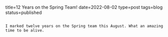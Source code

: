 title=12 Years on the Spring Team!
date=2022-08-02
type=post
tags=blog
status=published
~~~~~~

I marked twelve years on the Spring team this August. What an amazing time to be alive.  
